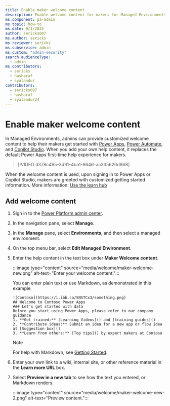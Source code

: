 ```yaml
---
title: Enable maker welcome content
description: Enable welcome content for makers for Managed Environments.
ms.component: pa-admin
ms.topic: how-to
ms.date: 9/1/2025
author: sericks007
ms.author: sericks
ms.reviewer: sericks
ms.subservice: admin
ms.custom: "admin-security"
search.audienceType: 
  - admin
ms.contributors:
  - sericks
  - hasharaf  
  - syalandur
contributors:
  - sericks007
  - hasharaf
  - syalandur24
---
```


# Enable maker welcome content

In Managed Environments, admins can provide customized welcome content to help their makers get started with [Power Apps](https://make.powerapps.com), [Power Automate](https://make.powerautomate.com), and [Copilot Studio](https://copilotstudio.microsoft.com). When you add your own help content, it replaces the default Power Apps first-time help experience for makers. 

> [!VIDEO d378c495-3d91-4ba1-8646-aa335620d868]

When the welcome content is used, upon signing in to Power Apps or Copilot Studio, makers are greeted with customized getting started information. More information: [Use the learn hub](/power-apps/maker/common/learn-hub#from-your-org-preview)

## Add welcome content

1. Sign in to the [Power Platform admin center](https://admin.powerplatform.microsoft.com).

2. In the navigation pane, select **Manage**.

3. In the **Manage** pane, select **Environments**, and then select a managed environment.

4. On the top menu bar, select **Edit Managed Environment**.

5. Enter the help content in the text box under **Maker Welcome content**.
 
    :::image type="content" source="media/welcome/maker-welcome-new.png" alt-text="Enter your welcome content.":::
      
    You can enter plain text or use Markdown, as demonstrated in this example.
   
     ```
    ![Contoso](https://i.ibb.co/SNSTCx3/something.png)
    ## Welcome to Contoso Power Apps
    ### Let's get started with data
    Before you start using Power Apps, please refer to our company guidance
    1. **Get trained:** [Learning Videos]() and [training guides]()
    2. **Contribute ideas:** Submit an idea for a new app or flow idea at [Suggestion box]()
    3. **Learn from others:** [Top tips]() by expert makers at Contoso
    ```
    
    >[!NOTE]
    >For help with Markdown, see [Getting Started](https://www.markdownguide.org/getting-started/).

4. Enter your own link to a wiki, internal site, or other reference material in the **Learn more URL** box.

5. Select **Preview in a new tab** to see how the text you entered, or Markdown renders.

   :::image type="content" source="media/welcome/maker-welcome-new-2.png" alt-text="Preview content.":::

